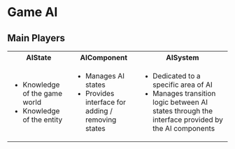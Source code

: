 # Game AI


## Main Players

<table>
    <tr>
        <th>AIState</th>
        <th>AIComponent</th>
        <th>AISystem</th>
    </tr>
    <tr>
        <td>
        <ul>
            <li>Knowledge of the game world</li>
            <li>Knowledge of the entity</li>
        </ul>
        </td>
        <td>
        <ul>
            <li>Manages AI states</li>
            <li>Provides interface for adding / removing states</li>
        </ul>
        </td>
        <td>
        <ul>
            <li>Dedicated to a specific area of AI</li>
            <li>Manages transition logic between AI states through the interface provided by the AI components</li>
        </ul>
        </td>
    </tr>
</table> 